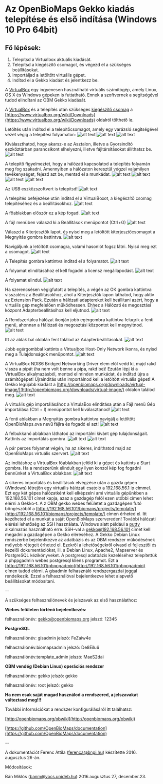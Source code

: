 # Az OpenBioMaps Gekko kiadás telepítése és első indítása (Windows 10 Pro 64bit)


## Fő lépések:

1. Telepítsd a Virtualbox aktuális kiadását.
2. Telepítsd a kiegészítő csomagot, és végezd el a szükséges beállításokat.
3. Importáljad a letöltött virtuális gépet.
4. Indítsd el a Gekko kiadást és jelentkezz be.

A [VirtualBox](http://virtualbox.org/) egy ingyenesen használható virtuális számítógép, amely Linux, OS X és Windows gépeken is futtatható. Ennek a szoftvernek a segítségével tudod elindítani az OBM Gekko kiadását.

A [VirtualBox](http://download.virtualbox.org/virtualbox/5.1.4/VirtualBox-5.1.4-110228-Win.exe) és a telepítés után szükséges [kiegészítő
csomag](http://download.virtualbox.org/virtualbox/5.1.4/Oracle_VM_VirtualBox_Extension_Pack-5.1.4-110228.vbox-extpack) a [https://www.virtualbox.org/wiki/Downloads](https://www.virtualbox.org/wiki/Downloads) oldalról tölthető le.

Letöltés után indítsd el a telepítőcsomagot, amely egy varázsló segítségével vezet végig a telepítési folyamaton:
![alt text][fig1]
![alt text][fig2]
![alt text][fig3]

Kiválaszthatod, hogy akarsz-e az Asztalon, illetve a Gyorsindító eszköztárban parancsikont elhelyezni, illetve fájltársításokat állíthatsz be.
![alt text][fig4]

A telepítő figyelmeztet, hogy a hálózati kapcsolatod a telepítés folyamán meg fog szakadni.
Amennyiben a hálózaton keresztül végzel valamilyen tevékenységet, fejezd azt be, mentsd el a munkádat.
![alt text][fig5]
![alt text][fig6]
![alt text][fig7]
![alt text][fig8]

Az USB eszközszoftvert is telepítsd!
![alt text][fig9]

A telepítés befejezése után indítsd el a VirtualBoxot, a kiegészítő csomag telepítéséhez és a beállításokhoz.
![alt text][fig10]

A főablakban először ez a kép fogad.
![alt text][fig11]

A fájl menüben válaszd ki a Beállítások menüpontot (Ctrl+G)
![alt text][fig12]

Válaszd a Kiterjesztők lapot, és nyisd meg a letöltött kiterjesztőcsomagot a Megnyitás gombra kattintva.
![alt text][fig13]

Navigáljunk a letöltött csomagra, valami hasonlót fogsz látni. Nyisd meg ezt a csomagot.
![alt text][fig14]

A Telepítés gombra kattintva indítsd el a folyamatot.
![alt text][fig15]

A folyamat elindításához el kell fogadni a licensz megállapodást.
![alt text][fig16]

A folyamat elindul.
![alt text][fig17]

Ha szerencsésen végigfutott a telepítés, a végén az OK gombra kattintva visszatérsz a Beállításokhoz, ahol a Kiterjesztők lapon láthatod, hogy aktív az Extension Pack.
Ezután a hálózati adaptereket kell beállítani azért, hogy a virtuális gép megfelelően működhessen. Ehhez a Hálózati és megosztási központ Adapterbeállításihoz kell eljutnod.
![alt text][fig18]

A Rendszertálca hálózat ikonján jobb egérgombra kattintva felugrik a fenti menü, ahonnan a Hálózati és megosztási központot kell megnyitnod.
![alt text][fig19]

Itt az ablak bal oldalán fent találod az Adapterbeállításokat.
![alt text][fig20]

Jobb egérgombbal kattints a Virtualbox Host-Only Network ikonra, és nyisd meg a Tulajdonságok menüpontot.
![alt text][fig21]

A VirtualBox NDIS6 Bridged Networking Driver elem elől vedd ki, majd rakd vissza a pipát (ha nem volt benne a pipa, rakd be)!
Ezután lépj ki a VirtualBox alkalmazásból, mentsd el minden munkádat, és indítsd újra a számítógépet!
Újraindítás után importálnod kell a letöltött virtuális gépet! A Gekko legújabb kiadást
a [http://openbiomaps.org/downloads/virtual-image/](http://openbiomaps.org/downloads/virtual-image/) oldalon találod meg.
![alt text][fig22]

A virtuális gép importálásához a VirtulaBox elindítása után a Fájl menü Gép importálása (Ctrl + I) menüpontot kell kiválasztanod!
![alt text][fig23]

A fenti ablakban a Megnyitás gombra kattintva navigálj a letöltött OpenBioMaps.ova nevű fájlra és fogadd el azt!
![alt text][fig24]

A felbukkanó ablakban láthatod az importálni kívánt gép tulajdonságait. Kattints az Importálás gombra.
![alt text][fig25]
![alt text][fig26]

A pár perces folyamat végén, ha az sikeres, indíthatod majd az OpenBioMaps virtuális szervert.
![alt text][fig27]

Az indításhoz a VirtualBox főablakban jelöld ki a gépet és kattints a Start gombra. Ha a rendszerünk elindult egy ilyen konzol kép fog fogadni bennünket a VirtualBox ablakban:
![alt text][fig28]

A sikeres importálás és beállítások elvégzése után a gazda gépen (Windows) létrejön egy virtuális hálózati csatoló a 192.168.56.1 ip címmel. Ezt egy két gépes hálózatként kell elképzelni ami virtuális gépünkben a 192.168.56.101 címet kapja, azaz a gazdagép felől ezen utóbbi címen lehet elérni a Gekko-t.   A z OBM gekko webes felületet a gazdagépen futó böngészőből a  [http://192.168.56.101/biomaps/projects/template/](http://192.168.56.101/biomaps/projects/template/) címen érheted el. Itt kezdheted el a munkát a saját OpenBioMaps szervereden!
További hálózati elérési lehetőség az SSH használata. Windows alatt például a [putty](http://www.putty.org) alkalmazás használható erre. SSH-val a gekko@192.168.56.101 címet kell megadni a gazdagépen a Gekko eléréséhez.
A Gekko Debian Linux rendszerbe bejelentkezve az adatbázis és az OBM rendszer működésének mélyebb rétegeit érheted el. Ezekről a lehetőségekről olvasd el fejlesztői és kezelői dokumentációkat, ill. a Debian Linux, Apache2, Mapserver és PostgreSQL kézikönyveket.
A postgresql adatbázis kezeléséhez telepítettük a phppgadmin webes postgresql kliens programot. Ezt a [http://192.168.56.101/phppgadmin](http://192.168.56.101/phppgadmin) címen tudod elérni. A gisadmin felhasználó rendszergazdai joggal rendelkezik. Ezzel a felhasználóval bejelentkezve lehet alapvető beállításokat módosítani.

--


A szükséges felhasználónevek és jelszavak az első használathoz:

**Webes felületen történő bejelentkezés:**

felhasználónév: gekko@openbiomaps.org	jelszó: 12345


**PostgreSQL**

felhasználónév: gisadmin		  jelszó: FeZaiw4e

felhasználónév:biomapsadmin		jelszó: De8Eilu6

felhasználónév:template_admin	jelszó: MaeS2dai

**OBM vendég (Debian Linux) operációs rendszer**

felhasználónév: gekko	  jelszó: gekko

felhasználónév: root		jelszó: gekko



**Ha nem csak saját magad használod a rendszered, a jelszavakat változtasd meg!!!**

További információkat a rendszer konfigurálásáról itt találhatsz:

[http://openbiomaps.org/obwiki](http://openbiomaps.org/obwiki)

[https://github.com/OpenBioMaps/documentation](https://github.com/OpenBioMaps/documentation)

--


A dokumentációt Ferenc Attila (ferenca@bnpi.hu) készítette 2016. augusztus 26-án. 




Módosítások:

Bán Miklós (banm@vocs.unideb.hu) 2016.augusztus 27, december.23.


[fig1]: https://github.com/OpenBioMaps/documentation/blob/master/images/fig1.png
[fig2]: https://github.com/OpenBioMaps/documentation/blob/master/images/fig2.png
[fig3]: https://github.com/OpenBioMaps/documentation/blob/master/images/fig3.png
[fig4]: https://github.com/OpenBioMaps/documentation/blob/master/images/fig4.png
[fig5]: https://github.com/OpenBioMaps/documentation/blob/master/images/fig5.png
[fig6]: https://github.com/OpenBioMaps/documentation/blob/master/images/fig6.png
[fig7]: https://github.com/OpenBioMaps/documentation/blob/master/images/fig7.png
[fig8]: https://github.com/OpenBioMaps/documentation/blob/master/images/fig8.png
[fig9]: https://github.com/OpenBioMaps/documentation/blob/master/images/fig9.png
[fig10]: https://github.com/OpenBioMaps/documentation/blob/master/images/fig10.png
[fig11]: https://github.com/OpenBioMaps/documentation/blob/master/images/fig11.png
[fig12]: https://github.com/OpenBioMaps/documentation/blob/master/images/fig12.png
[fig13]: https://github.com/OpenBioMaps/documentation/blob/master/images/fig13.png
[fig14]: https://github.com/OpenBioMaps/documentation/blob/master/images/fig14.png
[fig15]: https://github.com/OpenBioMaps/documentation/blob/master/images/fig15.png
[fig16]: https://github.com/OpenBioMaps/documentation/blob/master/images/fig16.png
[fig17]: https://github.com/OpenBioMaps/documentation/blob/master/images/fig17.png
[fig18]: https://github.com/OpenBioMaps/documentation/blob/master/images/fig18.png
[fig19]: https://github.com/OpenBioMaps/documentation/blob/master/images/fig19.png
[fig20]: https://github.com/OpenBioMaps/documentation/blob/master/images/fig20.png
[fig21]: https://github.com/OpenBioMaps/documentation/blob/master/images/fig21.png
[fig22]: https://github.com/OpenBioMaps/documentation/blob/master/images/fig22.png
[fig23]: https://github.com/OpenBioMaps/documentation/blob/master/images/fig23.png
[fig24]: https://github.com/OpenBioMaps/documentation/blob/master/images/fig24.png
[fig25]: https://github.com/OpenBioMaps/documentation/blob/master/images/fig25.png
[fig26]: https://github.com/OpenBioMaps/documentation/blob/master/images/fig26.png
[fig27]: https://github.com/OpenBioMaps/documentation/blob/master/images/fig27.png
[fig28]: https://github.com/OpenBioMaps/documentation/blob/master/images/fig28.png
